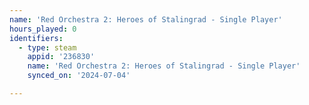 ```yaml
---
name: 'Red Orchestra 2: Heroes of Stalingrad - Single Player'
hours_played: 0
identifiers:
  - type: steam
    appid: '236830'
    name: 'Red Orchestra 2: Heroes of Stalingrad - Single Player'
    synced_on: '2024-07-04'

---
```

